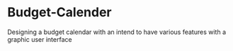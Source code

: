 # Budget-Calender
Designing a budget calendar with an intend to have various features with a graphic user interface 
